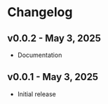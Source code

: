 # Changelog

## v0.0.2 - May 3, 2025

-   Documentation


## v0.0.1 - May 3, 2025

-   Initial release

